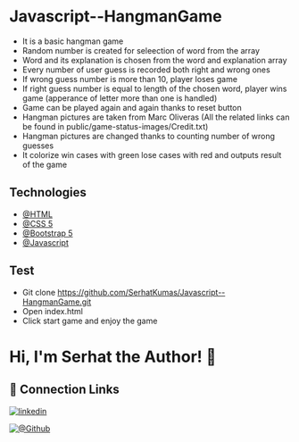 # Javascript--HangmanGame

- It is a basic hangman game
- Random number is created for seleection of word from the array
- Word and its explanation is chosen from the word and explanation array
- Every number of user guess is recorded both right and wrong ones
- If wrong guess number is more than 10, player loses game
- If right guess number is equal to length of the chosen word, player wins game (apperance of letter more than one is handled)
- Game can be played again and again thanks to reset button
- Hangman pictures are taken from Marc Oliveras (All the related links can be found in public/game-status-images/Credit.txt)
- Hangman pictures are changed thanks to counting number of wrong guesses
- It colorize win cases with green lose cases with red and outputs result of the game


## Technologies

- [@HTML](https://developer.mozilla.org/en-US/docs/Learn/Getting_started_with_the_web/HTML_basics)
- [@CSS 5](https://developer.mozilla.org/en-US/docs/Web/CSS)
- [@Bootstrap 5](https://getbootstrap.com/docs/5.0/getting-started/introduction/)
- [@Javascript](https://developer.mozilla.org/en-US/docs/Web/JavaScript)

## Test

- Git clone https://github.com/SerhatKumas/Javascript--HangmanGame.git
- Open index.html
- Click start game and enjoy the game


# Hi, I'm Serhat the Author! 👋


## 🔗 Connection Links

[![linkedin](https://img.shields.io/badge/linkedin-0A66C2?style=for-the-badge&logo=linkedin&logoColor=white)](https://www.linkedin.com/in/serhatkumas/)

[![@Github](https://img.shields.io/badge/github-0A66C2?style=for-the-badge&logo=github&logoColor=white)](https://www.github.com/serhatkumas)
